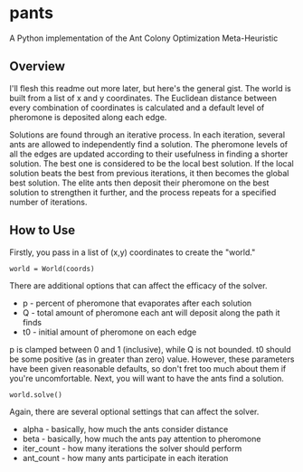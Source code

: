 pants
=====

A Python implementation of the Ant Colony Optimization Meta-Heuristic

Overview
--------
I'll flesh this readme out more later, but here's the general gist.  The world is built from a list of x and y coordinates.  The Euclidean distance between every combination of coordinates is calculated and a default level of pheromone is deposited along each edge.  

Solutions are found through an iterative process.  In each iteration, several ants are allowed to independently find a solution.  The pheromone levels of all the edges are updated according to their usefulness in finding a shorter solution.  The best one is considered to be the local best solution.  If the local solution beats the best from previous iterations, it then becomes the global best solution.  The elite ants then deposit their pheromone on the best solution to strengthen it further, and the process repeats for a specified number of iterations.

How to Use
--------
Firstly, you pass in a list of (x,y) coordinates to create the "world."

    world = World(coords)

There are additional options that can affect the efficacy of the solver.

 * p - percent of pheromone that evaporates after each solution
 * Q - total amount of pheromone each ant will deposit along the path it finds
 * t0 - initial amount of pheromone on each edge

p is clamped between 0 and 1 (inclusive), while Q is not bounded.  t0 should be some positive (as in greater than zero) value.  However, these parameters have been given reasonable defaults, so don't fret too much about them if you're uncomfortable.  Next, you will want to have the ants find a solution.

    world.solve()

Again, there are several optional settings that can affect the solver.

 * alpha - basically, how much the ants consider distance
 * beta - basically, how much the ants pay attention to pheromone
 * iter_count - how many iterations the solver should perform
 * ant_count - how many ants participate in each iteration